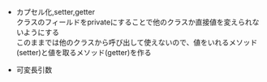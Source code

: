 - カプセル化,setter,getter  
クラスのフィールドをprivateにすることで他のクラスか直接値を変えられないようにする  
このままでは他のクラスから呼び出して使えないので、値をいれるメソッド(setter)と値を取るメソッド(getter)を作る

- 可変長引数  

